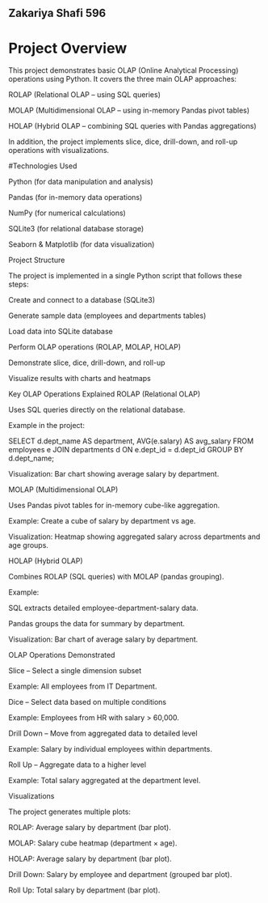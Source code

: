 ## Zakariya Shafi 596

# Project Overview

This project demonstrates basic OLAP (Online Analytical Processing) operations using Python.
It covers the three main OLAP approaches:

ROLAP (Relational OLAP – using SQL queries)

MOLAP (Multidimensional OLAP – using in-memory Pandas pivot tables)

HOLAP (Hybrid OLAP – combining SQL queries with Pandas aggregations)

In addition, the project implements slice, dice, drill-down, and roll-up operations with visualizations.

#Technologies Used

Python (for data manipulation and analysis)

Pandas (for in-memory data operations)

NumPy (for numerical calculations)

SQLite3 (for relational database storage)

Seaborn & Matplotlib (for data visualization)

Project Structure

The project is implemented in a single Python script that follows these steps:

Create and connect to a database (SQLite3)

Generate sample data (employees and departments tables)

Load data into SQLite database

Perform OLAP operations (ROLAP, MOLAP, HOLAP)

Demonstrate slice, dice, drill-down, and roll-up

Visualize results with charts and heatmaps

Key OLAP Operations Explained
ROLAP (Relational OLAP)

Uses SQL queries directly on the relational database.

Example in the project:

SELECT d.dept_name AS department, AVG(e.salary) AS avg_salary
FROM employees e
JOIN departments d ON e.dept_id = d.dept_id
GROUP BY d.dept_name;


Visualization: Bar chart showing average salary by department.

MOLAP (Multidimensional OLAP)

Uses Pandas pivot tables for in-memory cube-like aggregation.

Example: Create a cube of salary by department vs age.

Visualization: Heatmap showing aggregated salary across departments and age groups.

HOLAP (Hybrid OLAP)

Combines ROLAP (SQL queries) with MOLAP (pandas grouping).

Example:

SQL extracts detailed employee-department-salary data.

Pandas groups the data for summary by department.

Visualization: Bar chart of average salary by department.

OLAP Operations Demonstrated

Slice – Select a single dimension subset

Example: All employees from IT Department.

Dice – Select data based on multiple conditions

Example: Employees from HR with salary > 60,000.

Drill Down – Move from aggregated data to detailed level

Example: Salary by individual employees within departments.

Roll Up – Aggregate data to a higher level

Example: Total salary aggregated at the department level.

Visualizations

The project generates multiple plots:

ROLAP: Average salary by department (bar plot).

MOLAP: Salary cube heatmap (department × age).

HOLAP: Average salary by department (bar plot).

Drill Down: Salary by employee and department (grouped bar plot).

Roll Up: Total salary by department (bar plot).
